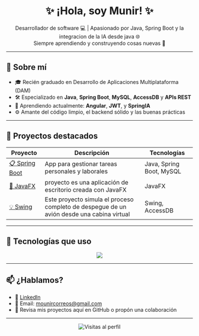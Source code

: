 <h1 align="center">✨ ¡Hola, soy Munir! ✨</h1>

<p align="center">
  Desarrollador de software 💻 | Apasionado por Java, Spring Boot y la integracion de la IA desde java 🌐  
  <br>
  Siempre aprendiendo y construyendo cosas nuevas 🚀
</p>

---

## 🧠 Sobre mí

- 🎓 Recién graduado en Desarrollo de Aplicaciones Multiplataforma (DAM)
- 🛠️ Especializado en **Java**, **Spring Boot**, **MySQL**, **AccessDB** y **APIs REST**
- 🌱 Aprendiendo actualmente: **Angular**, **JWT**, y **SpringIA**
- ⚙️ Amante del código limpio, el backend sólido y las buenas prácticas

---

## 🚀 Proyectos destacados

| Proyecto | Descripción | Tecnologías |
|----------|-------------|-------------|
| [📋 Spring Boot](https://github.com/MunirEm/BootApiRestandMysql) | App para gestionar tareas personales y laborales | Java, Spring Boot, MySQL |
| [🔐 JavaFX](https://github.com/MunirEm/javaFx) | proyecto es una aplicación de escritorio creada con JavaFX | JavaFX |
| [💡 Swing](https://github.com/MunirEm/control_vuelo) | Este proyecto simula el proceso completo de despegue de un avión desde una cabina virtual | Swing, AccessDB |

---

## 🧰 Tecnologías que uso

<div align="center">
  <img src="https://skillicons.dev/icons?i=java,spring,js,ts,mysql,git,html,css" />
</div>

---

## 📫 ¿Hablamos?

- 💼 [LinkedIn](linkedin.com/in/munir-em-4503bb30b)
- 📧 Email: mounircorreos@gmail.com  
- 🐙 Revisa mis proyectos aquí en GitHub o propón una colaboración

---

<p align="center">
  <img src="https://komarev.com/ghpvc/?username=tuusuario&style=flat-square&color=blue" alt="Visitas al perfil"/>
</p>
